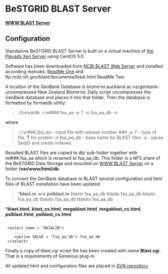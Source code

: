 # BeSTGRID BLAST Server

**[WWW BLAST Server](http://blast.bestgrid.org)**

## Configuration

Standalone BeSTGRID BLAST Server is built on a virtual machine of [the Pleyads Xen Server](pleyads-server.md) using CentOS 5.0.

Software has been downloaded from [NCBI BLAST Web Server](http://www.ncbi.nlm.nih.gov/blast/download.shtml) and installed according manuals: [ReadMe One](http://140.109.34.30/blast/readme.html) and ftp.ncbi.nih.gov/blast/documents/blast.html ReadMe Two.

A location of the GenBank Database is biomirror.auckland.ac.nz/genbank-uncompressed New Zealand Biomirror. Daily script uncompresses the GenBank database and places it into that folder. Then the database is formatted by formatdb utility: 

>  ./formatdb -i rel###.fsa_aa -p T -n fsa_aa_db -o 

where

>  *-i rel###.fsa_aa* - input file with release number ###
>  *-p T* - type of file, **T** for protein
>  *-n fsa_aa_db* - base name for BLAST files
>  *-o* - parse SeqID and create indexes

Resulted BLAST files are copied to db/ sub-folder together with rel###.fsa_aa which is renamed to fsa_aa_db. This folder is a NFS share of the BeSTGRID Data Storage and mounted on [WWW BLAST Server](http://blast.bestgrid.org) on a folder **/var/www/html/db**.

To connect the GenBank database to BLAST several configuration and html files of BLAST installation have been updated:

>  ***blast.rc** and **psiblast.rc**
>  blastn fsa_aa_db
>  blastp fsa_aa_db
>  blastx fsa_aa_db
>  tblastn fsa_aa_db
>  tblastx fsa_aa_db

 ***blast.html**, **blast_cs.html**, **megablast.html**, **megablast_cs.html**, **psiblast.html**, **psiblast_cs.html**

``` 

 <select name = "DATALIB">
    ....
    <option VALUE = "fsa_aa_db"> fsa_aa_db
 </select>

```

Finally a copy of blast.cgi script file has been created with name **Blast.cgi**. That is a requirements of Geneious plug-in.

All updated html and configuration files are placed in [SVN repository](https://svn.csi.ac.nz/svn/bestgrid/themes/collab%20grid/BeSTGrid%20Wiki/blast/).
